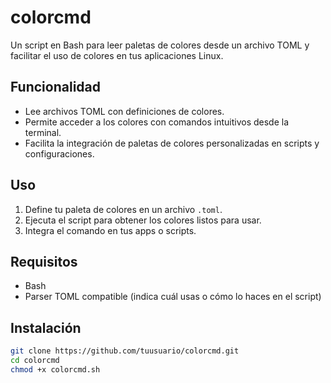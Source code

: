 # colorcmd

Un script en Bash para leer paletas de colores desde un archivo TOML y facilitar el uso de colores en tus aplicaciones Linux.

## Funcionalidad

- Lee archivos TOML con definiciones de colores.  
- Permite acceder a los colores con comandos intuitivos desde la terminal.  
- Facilita la integración de paletas de colores personalizadas en scripts y configuraciones.

## Uso

1. Define tu paleta de colores en un archivo `.toml`.  
2. Ejecuta el script para obtener los colores listos para usar.  
3. Integra el comando en tus apps o scripts.

## Requisitos

- Bash  
- Parser TOML compatible (indica cuál usas o cómo lo haces en el script)  

## Instalación

```bash
git clone https://github.com/tuusuario/colorcmd.git
cd colorcmd
chmod +x colorcmd.sh
